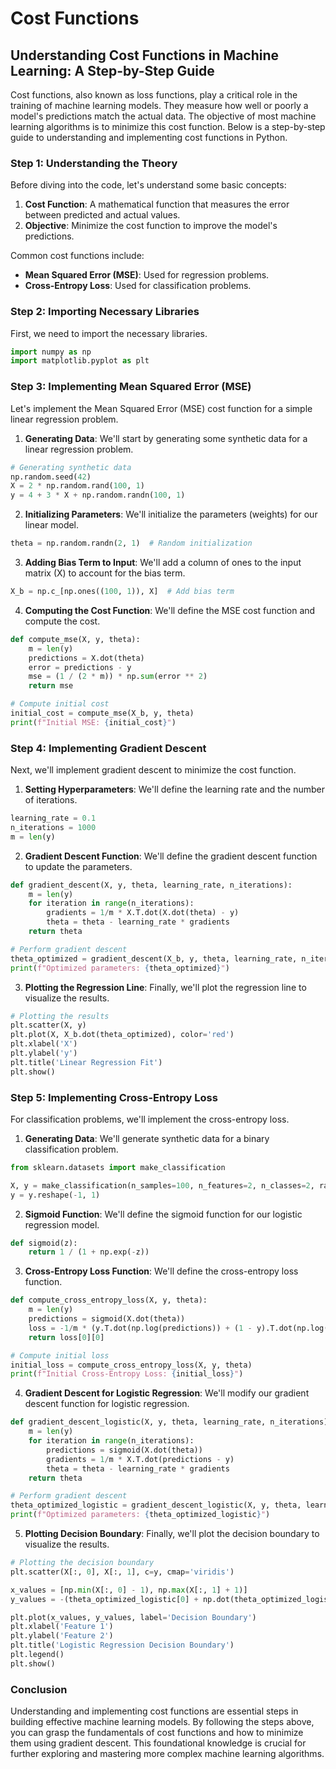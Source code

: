 # Cost Functions

## Understanding Cost Functions in Machine Learning: A Step-by-Step Guide

Cost functions, also known as loss functions, play a critical role in the training of machine learning models. They measure how well or poorly a model's predictions match the actual data. The objective of most machine learning algorithms is to minimize this cost function. Below is a step-by-step guide to understanding and implementing cost functions in Python.

### Step 1: Understanding the Theory

Before diving into the code, let's understand some basic concepts:

1. **Cost Function**: A mathematical function that measures the error between predicted and actual values.
2. **Objective**: Minimize the cost function to improve the model's predictions.

Common cost functions include:
- **Mean Squared Error (MSE)**: Used for regression problems.
- **Cross-Entropy Loss**: Used for classification problems.

### Step 2: Importing Necessary Libraries

First, we need to import the necessary libraries.

```python
import numpy as np
import matplotlib.pyplot as plt
```

### Step 3: Implementing Mean Squared Error (MSE)

Let's implement the Mean Squared Error (MSE) cost function for a simple linear regression problem.

1. **Generating Data**: We'll start by generating some synthetic data for a linear regression problem.

```python
# Generating synthetic data
np.random.seed(42)
X = 2 * np.random.rand(100, 1)
y = 4 + 3 * X + np.random.randn(100, 1)
```

2. **Initializing Parameters**: We'll initialize the parameters (weights) for our linear model.

```python
theta = np.random.randn(2, 1)  # Random initialization
```

3. **Adding Bias Term to Input**: We'll add a column of ones to the input matrix \(X\) to account for the bias term.

```python
X_b = np.c_[np.ones((100, 1)), X]  # Add bias term
```

4. **Computing the Cost Function**: We'll define the MSE cost function and compute the cost.

```python
def compute_mse(X, y, theta):
    m = len(y)
    predictions = X.dot(theta)
    error = predictions - y
    mse = (1 / (2 * m)) * np.sum(error ** 2)
    return mse

# Compute initial cost
initial_cost = compute_mse(X_b, y, theta)
print(f"Initial MSE: {initial_cost}")
```

### Step 4: Implementing Gradient Descent

Next, we'll implement gradient descent to minimize the cost function.

1. **Setting Hyperparameters**: We'll define the learning rate and the number of iterations.

```python
learning_rate = 0.1
n_iterations = 1000
m = len(y)
```

2. **Gradient Descent Function**: We'll define the gradient descent function to update the parameters.

```python
def gradient_descent(X, y, theta, learning_rate, n_iterations):
    m = len(y)
    for iteration in range(n_iterations):
        gradients = 1/m * X.T.dot(X.dot(theta) - y)
        theta = theta - learning_rate * gradients
    return theta

# Perform gradient descent
theta_optimized = gradient_descent(X_b, y, theta, learning_rate, n_iterations)
print(f"Optimized parameters: {theta_optimized}")
```

3. **Plotting the Regression Line**: Finally, we'll plot the regression line to visualize the results.

```python
# Plotting the results
plt.scatter(X, y)
plt.plot(X, X_b.dot(theta_optimized), color='red')
plt.xlabel('X')
plt.ylabel('y')
plt.title('Linear Regression Fit')
plt.show()
```

### Step 5: Implementing Cross-Entropy Loss

For classification problems, we'll implement the cross-entropy loss.

1. **Generating Data**: We'll generate synthetic data for a binary classification problem.

```python
from sklearn.datasets import make_classification

X, y = make_classification(n_samples=100, n_features=2, n_classes=2, random_state=42)
y = y.reshape(-1, 1)
```

2. **Sigmoid Function**: We'll define the sigmoid function for our logistic regression model.

```python
def sigmoid(z):
    return 1 / (1 + np.exp(-z))
```

3. **Cross-Entropy Loss Function**: We'll define the cross-entropy loss function.

```python
def compute_cross_entropy_loss(X, y, theta):
    m = len(y)
    predictions = sigmoid(X.dot(theta))
    loss = -1/m * (y.T.dot(np.log(predictions)) + (1 - y).T.dot(np.log(1 - predictions)))
    return loss[0][0]

# Compute initial loss
initial_loss = compute_cross_entropy_loss(X, y, theta)
print(f"Initial Cross-Entropy Loss: {initial_loss}")
```

4. **Gradient Descent for Logistic Regression**: We'll modify our gradient descent function for logistic regression.

```python
def gradient_descent_logistic(X, y, theta, learning_rate, n_iterations):
    m = len(y)
    for iteration in range(n_iterations):
        predictions = sigmoid(X.dot(theta))
        gradients = 1/m * X.T.dot(predictions - y)
        theta = theta - learning_rate * gradients
    return theta

# Perform gradient descent
theta_optimized_logistic = gradient_descent_logistic(X, y, theta, learning_rate, n_iterations)
print(f"Optimized parameters: {theta_optimized_logistic}")
```

5. **Plotting Decision Boundary**: Finally, we'll plot the decision boundary to visualize the results.

```python
# Plotting the decision boundary
plt.scatter(X[:, 0], X[:, 1], c=y, cmap='viridis')

x_values = [np.min(X[:, 0] - 1), np.max(X[:, 1] + 1)]
y_values = -(theta_optimized_logistic[0] + np.dot(theta_optimized_logistic[1], x_values)) / theta_optimized_logistic[2]

plt.plot(x_values, y_values, label='Decision Boundary')
plt.xlabel('Feature 1')
plt.ylabel('Feature 2')
plt.title('Logistic Regression Decision Boundary')
plt.legend()
plt.show()
```

### Conclusion

Understanding and implementing cost functions are essential steps in building effective machine learning models. By following the steps above, you can grasp the fundamentals of cost functions and how to minimize them using gradient descent. This foundational knowledge is crucial for further exploring and mastering more complex machine learning algorithms.
